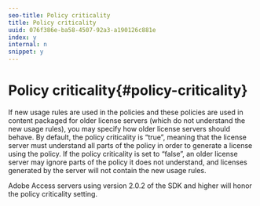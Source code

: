 ```yaml
---
seo-title: Policy criticality
title: Policy criticality
uuid: 076f386e-ba58-4507-92a3-a190126c881e
index: y
internal: n
snippet: y
---
```


# Policy criticality{#policy-criticality}

If new usage rules are used in the policies and these policies are used in content packaged for older license servers (which do not understand the new usage rules), you may specify how older license servers should behave. By default, the policy criticality is “true”, meaning that the license server must understand all parts of the policy in order to generate a license using the policy. If the policy criticality is set to “false”, an older license server may ignore parts of the policy it does not understand, and licenses generated by the server will not contain the new usage rules.

Adobe Access servers using version 2.0.2 of the SDK and higher will honor the policy criticality setting. 
